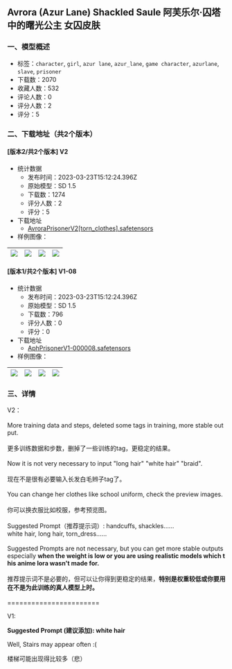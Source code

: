## Avrora (Azur Lane) Shackled Saule 阿芙乐尔·囚塔中的曙光公主 女囚皮肤
### 一、模型概述

- 标签：`character`, `girl`, `azur lane`, `azur_lane`, `game character`, `azurlane`, `slave`, `prisoner`
- 下载数：2070
- 收藏人数：532
- 评论人数：0
- 评分人数：2
- 评分：5

### 二、下载地址（共2个版本）

#### [版本2/共2个版本] V2

- 统计数据
  - 发布时间：2023-03-23T15:12:24.396Z
  - 原始模型：SD 1.5
  - 下载数：1274
  - 评分人数：2
  - 评分：5
- 下载地址
  - [AvroraPrisonerV2[torn_clothes].safetensors](https://civitai.com/api/download/models/27812)
- 样例图像：

| <img src="https://image.civitai.com/xG1nkqKTMzGDvpLrqFT7WA/1b200382-b6fa-4fa6-8fde-a8de9b976a00/width=450/312608.jpeg" /> | <img src="https://image.civitai.com/xG1nkqKTMzGDvpLrqFT7WA/c0ade420-4037-4028-5fb7-a07f13629600/width=450/312357.jpeg" /> | <img src="https://image.civitai.com/xG1nkqKTMzGDvpLrqFT7WA/b225311b-43c6-44dd-ebd1-29a1ac723300/width=450/312590.jpeg" /> | <img src="https://image.civitai.com/xG1nkqKTMzGDvpLrqFT7WA/1537d38a-4504-41b1-1666-942818d75300/width=450/312807.jpeg" /> |
| ---- | ---- | ---- | ---- |

#### [版本1/共2个版本] V1-08

- 统计数据
  - 发布时间：2023-03-23T15:12:24.396Z
  - 原始模型：SD 1.5
  - 下载数：796
  - 评分人数：0
  - 评分：0
- 下载地址
  - [AphPrisonerV1-000008.safetensors](https://civitai.com/api/download/models/13370)
- 样例图像：

| <img src="https://image.civitai.com/xG1nkqKTMzGDvpLrqFT7WA/dc3a79bf-f5cd-4ab3-89ab-bddca89e9700/width=450/129309.jpeg" /> | <img src="https://image.civitai.com/xG1nkqKTMzGDvpLrqFT7WA/ce83294e-f96a-40c2-7a5b-d36934543c00/width=450/129313.jpeg" /> | <img src="https://image.civitai.com/xG1nkqKTMzGDvpLrqFT7WA/ef2f2467-da46-47aa-2c23-fa7c75b58700/width=450/129312.jpeg" /> | <img src="https://image.civitai.com/xG1nkqKTMzGDvpLrqFT7WA/c6774cfe-d964-4535-b11d-73ec6d754900/width=450/129311.jpeg" /> |
| ---- | ---- | ---- | ---- |


### 三、详情
<p>V2：<br /><br />More training data and steps, deleted some tags in training, more stable output.<br /><br />更多训练数据和步数，删掉了一些训练的tag，更稳定的结果。<br /><br />Now it is not very necessary to input "long hair" "white hair" "braid".<br /><br />现在不是很有必要输入长发白毛辫子tag了。<br /><br />You can change her clothes like school uniform, check the preview images.<br /><br />你可以换衣服比如校服，参考预览图。<br /><br />Suggested Prompt（推荐提示词）: handcuffs, shackles……white hair, long hair, torn_dress……<br /><br />Suggested Prompts are not necessary, but you can get more stable outputs especially <strong>when the weight is low or you are using realistic models which this anime lora wasn't made for.</strong><br /><br />推荐提示词不是必要的，但可以让你得到更稳定的结果，<strong>特别是权重较低或你要用在不是为此训练的真人模型上时。</strong><br /><br />=======================</p><p>V1:</p><p><strong>Suggested Prompt (建议添加): white hair</strong></p><p>Well, Stairs may appear often :(</p><p>楼梯可能出现得比较多（悲）</p>